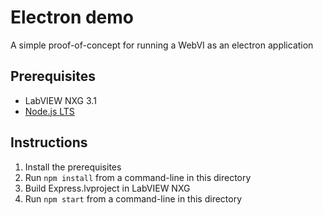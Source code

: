 # Electron demo

A simple proof-of-concept for running a WebVI as an electron application

## Prerequisites

- LabVIEW NXG 3.1
- [Node.js LTS](https://nodejs.org/en/download/)

## Instructions

1. Install the prerequisites
2. Run `npm install` from a command-line in this directory
3. Build Express.lvproject in LabVIEW NXG
4. Run `npm start` from a command-line in this directory
